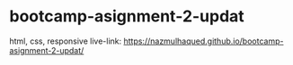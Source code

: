 # bootcamp-asignment-2-updat
html, css, responsive
live-link: https://nazmulhaqued.github.io/bootcamp-asignment-2-updat/
